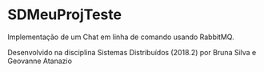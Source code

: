 # SDMeuProjTeste

Implementação de um Chat em linha de comando usando RabbitMQ.

Desenvolvido na disciplina Sistemas Distribuídos (2018.2) por Bruna Silva e Geovanne Atanazio
